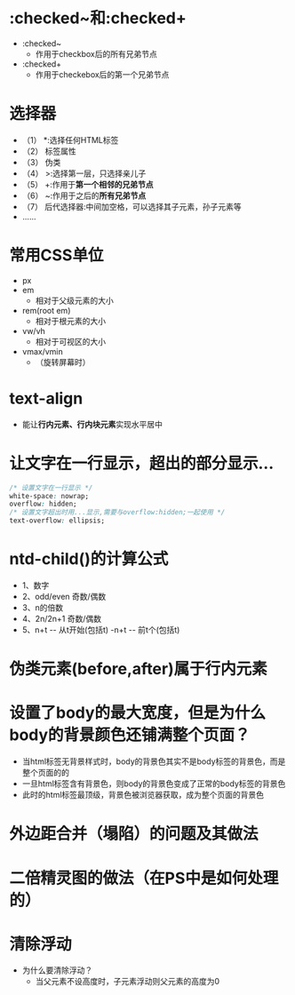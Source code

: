 <!--
 * @Descripttion: 
 * @version: 
 * @Author: sueRimn
 * @Date: 2022-01-19 21:02:12
 * @LastEditors: sueRimn
 * @LastEditTime: 2022-06-11 22:33:28
-->

# :checked~和:checked+
- :checked~
  - 作用于checkbox后的所有兄弟节点
- :checked+
  - 作用于checkebox后的第一个兄弟节点

# 选择器
- （1） *:选择任何HTML标签
- （2） 标签属性
- （3） 伪类
- （4） >:选择第一层，只选择亲儿子
- （5） +:作用于**第一个相邻的兄弟节点**
- （6） ~:作用于之后的**所有兄弟节点**
- （7） 后代选择器:中间加空格，可以选择其子元素，孙子元素等
- ......

# 常用CSS单位
- px
- em
  - 相对于父级元素的大小
- rem(root em)
  - 相对于根元素的大小
- vw/vh
  - 相对于可视区的大小
- vmax/vmin
  - （旋转屏幕时）

# text-align
- 能让**行内元素、行内块元素**实现水平居中

# 让文字在一行显示，超出的部分显示...
```CSS
/* 设置文字在一行显示 */
white-space: nowrap;
overflow: hidden;
/* 设置文字超出时用...显示,需要与overflow:hidden;一起使用 */
text-overflow: ellipsis;
```

# ntd-child()的计算公式
- 1、数字
- 2、odd/even  奇数/偶数
- 3、n的倍数
- 4、2n/2n+1  奇数/偶数
- 5、n+t  --  从t开始(包括t)
    -n+t  --  前t个(包括t)

# 伪类元素(before,after)属于行内元素

# 设置了body的最大宽度，但是为什么body的背景颜色还铺满整个页面？
- 当html标签无背景样式时，body的背景色其实不是body标签的背景色，而是整个页面的的
- 一旦html标签含有背景色，则body的背景色变成了正常的body标签的背景色
- 此时的html标签最顶级，背景色被浏览器获取，成为整个页面的背景色

# 外边距合并（塌陷）的问题及其做法

# 二倍精灵图的做法（在PS中是如何处理的）

# 清除浮动
* 为什么要清除浮动？
  - 当父元素不设高度时，子元素浮动则父元素的高度为0